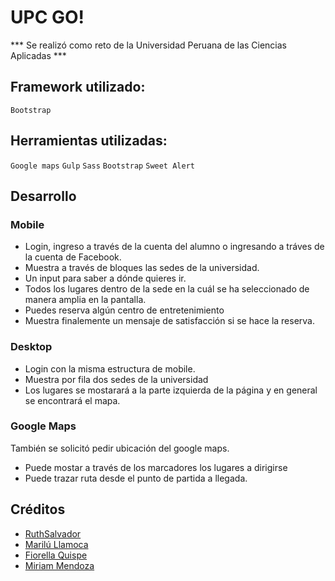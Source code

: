 # UPC GO! 

*** Se realizó como reto de la Universidad Peruana de las Ciencias Aplicadas ***

## Framework utilizado:

`Bootstrap`

## Herramientas utilizadas:

`Google maps` `Gulp` `Sass` `Bootstrap` `Sweet Alert`

## Desarrollo

### Mobile

- Login, ingreso a través de la cuenta del alumno o ingresando a tráves de la cuenta de Facebook.
- Muestra a través de bloques las sedes de la universidad.
- Un input para saber a dónde quieres ir.
- Todos los lugares dentro de la sede en la cuál se ha seleccionado de manera amplia en la pantalla.
- Puedes reserva algún centro de entretenimiento
- Muestra finalemente un mensaje de satisfacción si se hace la reserva.

### Desktop
- Login con la misma estructura de mobile.
- Muestra por fila dos sedes de la universidad
- Los lugares se mostarará a la parte izquierda de la página y en general se encontrará el mapa.

### Google Maps

También se solicitó pedir ubicación del google maps. 
* Puede mostar a través de los marcadores los lugares a dirigirse
* Puede trazar ruta desde el punto de partida a llegada.

##  Créditos
 * [RuthSalvador](https://github.com/RuthSalvador)
 * [Marilú Llamoca](https://github.com/maryleo3007)
 * [Fiorella Quispe](https://github.com/FiorellaQA)
 * [Miriam Mendoza](https://github.com/mgmp2)
